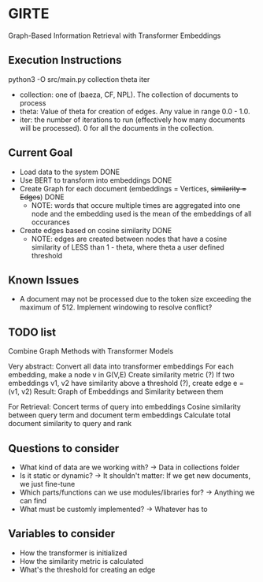 # GIRTE
Graph-Based Information Retrieval with Transformer Embeddings

## Execution Instructions
python3 -O src/main.py collection theta iter
- collection: one of (baeza, CF, NPL). The collection of documents to process
- theta: Value of theta for creation of edges. Any value in range 0.0 - 1.0.
- iter: the number of iterations to run (effectively how many documents will be processed). 0 for all the documents in the collection.

## Current Goal
- Load data to the system DONE
- Use BERT to transform into embeddings DONE
- Create Graph for each document (embeddings = Vertices, ~~similarity = Edges~~) DONE
    - NOTE: words that occure multiple times are aggregated into one node and the embedding used is the mean of the embeddings of all occurances
- Create edges based on cosine similarity DONE
    - NOTE: edges are created between nodes that have a cosine similarity of LESS than 1 - theta, where theta a user defined threshold

## Known Issues
- A document may not be processed due to the token size exceeding the maximum of 512. Implement windowing to resolve conflict?

## TODO list

Combine Graph Methods with Transformer Models

Very abstract:
Convert all data into transformer embeddings
For each embedding, make a node v in G(V,E)
Create similarity metric (?)
If two embeddings v1, v2 have similarity above a threshold (?), create edge e = (v1, v2)
Result: Graph of Embeddings and Similarity between them

For Retrieval:
Concert terms of query into embeddings
Cosine similarity between query term and document term embeddings
Calculate total document similarity to query and rank

## Questions to consider
- What kind of data are we working with? -> Data in collections folder
- Is it static or dynamic? -> It shouldn't matter: If we get new documents, we just fine-tune
- Which parts/functions can we use modules/libraries for? -> Anything we can find
- What must be customly implemented? -> Whatever has to

## Variables to consider
- How the transformer is initialized 
- How the similarity metric is calculated
- What's the threshold for creating an edge
